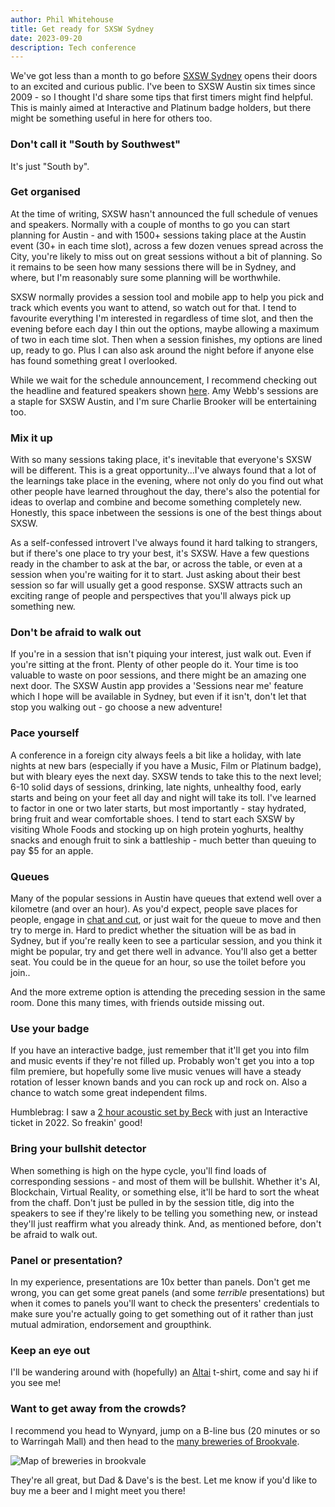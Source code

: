 ```yaml
---
author: Phil Whitehouse
title: Get ready for SXSW Sydney
date: 2023-09-20
description: Tech conference
---
```


We've got less than a month to go before [SXSW Sydney](https://sxswsydney.com) opens their doors to an excited and curious public. I've been to SXSW Austin six times since 2009 - so I thought I'd share some tips that first timers might find helpful. This is mainly aimed at Interactive and Platinum badge holders, but there might be something useful in here for others too.

### Don't call it "South by Southwest"
It's just "South by".

### Get organised
At the time of writing, SXSW hasn't announced the full schedule of venues and speakers. Normally with a couple of months to go you can start planning for Austin - and with 1500+ sessions taking place at the Austin event (30+ in each time slot), across a few dozen venues spread across the City, you're likely to miss out on great sessions without a bit of planning. So it remains to be seen how many sessions there will be in Sydney, and where, but I'm reasonably sure some planning will be worthwhile.

SXSW normally provides a session tool and mobile app to help you pick and track which events you want to attend, so watch out for that. I tend to favourite everything I'm interested in regardless of time slot, and then the evening before each day I thin out the options, maybe allowing a maximum of two in each time slot. Then when a session finishes, my options are lined up, ready to go. Plus I can also ask around the night before if anyone else has found something great I overlooked.

While we wait for the schedule announcement, I recommend checking out the headline and featured speakers shown [here](https://sxswsydney.com/sxsw-2023/sxsw-sydney-conferences/). Amy Webb's sessions are a staple for SXSW Austin, and I'm sure Charlie Brooker will be entertaining too.

### Mix it up
With so many sessions taking place, it's inevitable that everyone's SXSW will be different. This is a great opportunity...I've always found that a lot of the learnings take place in the evening, where not only do you find out what other people have learned throughout the day, there's also the potential for ideas to overlap and combine and become something completely new. Honestly, this space inbetween the sessions is one of the best things about SXSW.

As a self-confessed introvert I've always found it hard talking to strangers, but if there's one place to try your best, it's SXSW. Have a few questions ready in the chamber to ask at the bar, or across the table, or even at a session when you're waiting for it to start. Just asking about their best session so far will usually get a good response. SXSW attracts such an exciting range of people and perspectives that you'll always pick up something new.

### Don't be afraid to walk out
If you're in a session that isn't piquing your interest, just walk out. Even if you're sitting at the front. Plenty of other people do it. Your time is too valuable to waste on poor sessions, and there might be an amazing one next door. The SXSW Austin app provides a 'Sessions near me' feature which I hope will be available in Sydney, but even if it isn't, don't let that stop you walking out - go choose a new adventure!

### Pace yourself
A conference in a foreign city always feels a bit like a holiday, with late nights at new bars (especially if you have a Music, Film or Platinum badge), but with bleary eyes the next day. SXSW tends to take this to the next level; 6-10 solid days of sessions, drinking, late nights, unhealthy food, early starts and being on your feet all day and night will take its toll. I've learned to factor in one or two later starts, but most importantly - stay hydrated, bring fruit and wear comfortable shoes. I tend to start each SXSW by visiting Whole Foods and stocking up on high protein yoghurts, healthy snacks and enough fruit to sink a battleship - much better than queuing to pay $5 for an apple.

### Queues
Many of the popular sessions in Austin have queues that extend well over a kilometre (and over an hour). As you'd expect, people save places for people, engage in [chat and cut](https://www.youtube.com/watch?v=Vd7XO18qxJg), or just wait for the queue to move and then try to merge in. Hard to predict whether the situation will be as bad in Sydney, but if you're really keen to see a particular session, and you think it might be popular, try and get there well in advance. You'll also get a better seat. You could be in the queue for an hour, so use the toilet before you join..

And the more extreme option is attending the preceding session in the same room. Done this many times, with friends outside missing out.

### Use your badge
If you have an interactive badge, just remember that it'll get you into film and music events if they're not filled up. Probably won't get you into a top film premiere, but hopefully some live music venues will have a steady rotation of lesser known bands and you can rock up and rock on. Also a chance to watch some great independent films.

Humblebrag: I saw a [2 hour acoustic set by Beck](https://www.flickr.com/photos/philliecasablanca/51949178903/in/album-72177720297251799/) with just an Interactive ticket in 2022. So freakin' good!

### Bring your bullshit detector
When something is high on the hype cycle, you'll find loads of corresponding sessions - and most of them will be bullshit. Whether it's AI, Blockchain, Virtual Reality, or something else, it'll be hard to sort the wheat from the chaff. Don't just be pulled in by the session title, dig into the speakers to see if they're likely to be telling you something new, or instead they'll just reaffirm what you already think. And, as mentioned before, don't be afraid to walk out.

### Panel or presentation?
In my experience, presentations are 10x better than panels. Don't get me wrong, you can get some great panels (and some _terrible_ presentations) but when it comes to panels you'll want to check the presenters' credentials to make sure you're actually going to get something out of it rather than just mutual admiration, endorsement and groupthink.

### Keep an eye out
I'll be wandering around with (hopefully) an [Altai](/posts/altai/) t-shirt, come and say hi if you see me!

### Want to get away from the crowds?
I recommend you head to Wynyard, jump on a B-line bus (20 minutes or so to Warringah Mall) and then head to the [many breweries of Brookvale](https://www.google.com.au/maps/search/brookvale+breweries/@-33.7654374,151.2723064,17z/data=!3m1!4b1?hl=en&entry=ttu).

![Map of breweries in brookvale](/img/brookvale.png)

They're all great, but Dad & Dave's is the best. Let me know if you'd like to buy me a beer and I might meet you there!
